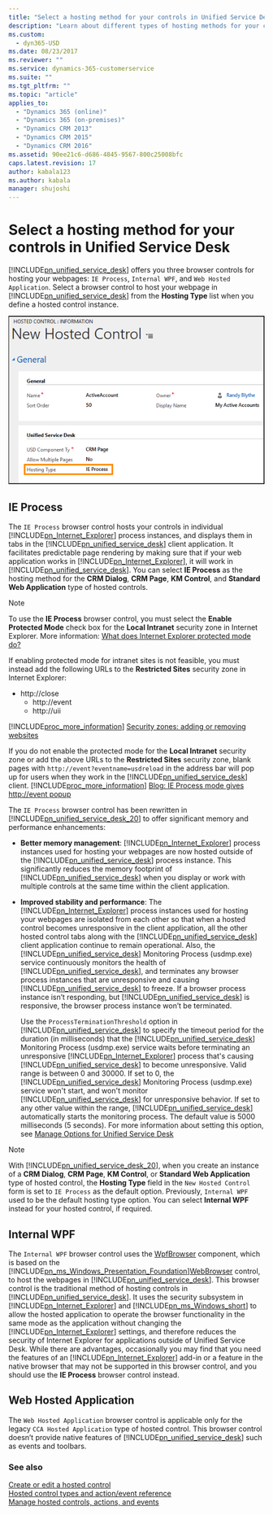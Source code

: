 ```yaml
---
title: "Select a hosting method for your controls in Unified Service Desk for Dynamics 365 Customer Engagement| MicrosoftDocs"
description: "Learn about different types of hosting methods for your controls in Unified Service Desk."
ms.custom:
  - dyn365-USD
ms.date: 08/23/2017
ms.reviewer: ""
ms.service: dynamics-365-customerservice
ms.suite: ""
ms.tgt_pltfrm: ""
ms.topic: "article"
applies_to: 
  - "Dynamics 365 (online)"
  - "Dynamics 365 (on-premises)"
  - "Dynamics CRM 2013"
  - "Dynamics CRM 2015"
  - "Dynamics CRM 2016"
ms.assetid: 90ee21c6-d686-4845-9567-800c25008bfc
caps.latest.revision: 17
author: kabala123
ms.author: kabala
manager: shujoshi
---
```

# Select a hosting method for your controls in Unified Service Desk
[!INCLUDE[pn_unified_service_desk](../includes/pn-unified-service-desk.md)] offers you three browser controls for hosting your webpages:  `IE Process`, `Internal WPF`, and `Web Hosted Application`. Select a browser control to host your webpage in [!INCLUDE[pn_unified_service_desk](../includes/pn-unified-service-desk.md)] from the **Hosting Type** list when you define a hosted control instance.  
  
 ![Hosting type in Unified Service Desk](../unified-service-desk/media/crm-itpro-usd-samplehostedcontrol.PNG "Hosting type in Unified Service Desk")  
  
<a name="IEProcess"></a>   
## IE Process  
 The `IE Process` browser control hosts your controls in individual [!INCLUDE[pn_Internet_Explorer](../includes/pn-internet-explorer.md)] process instances, and displays them in tabs in the [!INCLUDE[pn_unified_service_desk](../includes/pn-unified-service-desk.md)] client application. It facilitates predictable page rendering by making sure that if your web application works in [!INCLUDE[pn_Internet_Explorer](../includes/pn-internet-explorer.md)], it will work in [!INCLUDE[pn_unified_service_desk](../includes/pn-unified-service-desk.md)]. You can select **IE Process** as the hosting method for the **CRM Dialog**, **CRM Page**, **KM Control**, and **Standard Web Application** type of hosted controls.  
  
> [!NOTE]
>  To use the **IE Process** browser control, you must select the **Enable Protected Mode** check box for the **Local Intranet** security zone in Internet Explorer. More information: [What does Internet Explorer protected mode do?](http://windows.microsoft.com/en-US/windows-vista/What-does-Internet-Explorer-protected-mode-do)  
> 
>  If enabling protected mode for intranet sites is not feasible, you must instead add the following URLs to the **Restricted Sites** security zone in Internet Explorer:  
> 
> - http://close  
>   -   http://event  
>   -   http://uii  
> 
> [!INCLUDE[proc_more_information](../includes/proc-more-information.md)] [Security zones: adding or removing websites](http://windows.microsoft.com/en-us/windows/security-zones-adding-removing-websites#1TC=windows-7)  
> 
>  If you do not enable the protected mode for the **Local Intranet** security zone or add the above URLs to the **Restricted Sites** security zone, blank pages with `http://event?eventname=usdreload` in the address bar will pop up for users when they work in the [!INCLUDE[pn_unified_service_desk](../includes/pn-unified-service-desk.md)] client. [!INCLUDE[proc_more_information](../includes/proc-more-information.md)] [Blog: IE Process mode gives http://event popup](https://blogs.msdn.microsoft.com/usd/2016/01/26/ie-process-mode-gives-httpevent-popup/)  
  
 The `IE Process` browser control has been rewritten in [!INCLUDE[pn_unified_service_desk_20](../includes/pn-unified-service-desk-20.md)] to offer significant memory and performance enhancements:  
  
- **Better memory management**: [!INCLUDE[pn_Internet_Explorer](../includes/pn-internet-explorer.md)] process instances used for hosting your webpages are now hosted outside of the [!INCLUDE[pn_unified_service_desk](../includes/pn-unified-service-desk.md)] process instance. This significantly reduces the memory footprint of [!INCLUDE[pn_unified_service_desk](../includes/pn-unified-service-desk.md)] when you display or work with multiple controls at the same time within the client application.  
  
- **Improved stability and performance**: The [!INCLUDE[pn_Internet_Explorer](../includes/pn-internet-explorer.md)] process instances used for hosting your webpages are isolated from each other so that when a hosted control becomes unresponsive in the client application, all the other hosted control tabs along with the [!INCLUDE[pn_unified_service_desk](../includes/pn-unified-service-desk.md)] client application continue to remain operational. Also, the [!INCLUDE[pn_unified_service_desk](../includes/pn-unified-service-desk.md)] Monitoring Process (usdmp.exe) service continuously monitors the health of [!INCLUDE[pn_unified_service_desk](../includes/pn-unified-service-desk.md)], and terminates any browser process instances that are unresponsive and causing [!INCLUDE[pn_unified_service_desk](../includes/pn-unified-service-desk.md)] to freeze. If a browser process instance isn’t responding, but [!INCLUDE[pn_unified_service_desk](../includes/pn-unified-service-desk.md)] is responsive, the browser process instance won’t be terminated.  
  
     Use the `ProcessTerminationThreshold` option in [!INCLUDE[pn_unified_service_desk](../includes/pn-unified-service-desk.md)] to specify the timeout period for the duration (in milliseconds) that the [!INCLUDE[pn_unified_service_desk](../includes/pn-unified-service-desk.md)] Monitoring Process (usdmp.exe) service waits before terminating an unresponsive [!INCLUDE[pn_Internet_Explorer](../includes/pn-internet-explorer.md)] process that's causing [!INCLUDE[pn_unified_service_desk](../includes/pn-unified-service-desk.md)] to become unresponsive. Valid range is between 0 and 30000. If set to 0, the [!INCLUDE[pn_unified_service_desk](../includes/pn-unified-service-desk.md)] Monitoring Process (usdmp.exe) service won't start, and won't monitor [!INCLUDE[pn_unified_service_desk](../includes/pn-unified-service-desk.md)] for unresponsive behavior. If set to any other value within the range, [!INCLUDE[pn_unified_service_desk](../includes/pn-unified-service-desk.md)] automatically starts the monitoring process. The default value is 5000 milliseconds (5 seconds). For more information about setting this option, see [Manage Options for Unified Service Desk](admin/manage-options-unified-service-desk.md)  
  
> [!NOTE]
>  With [!INCLUDE[pn_unified_service_desk_20](../includes/pn-unified-service-desk-20.md)], when you create an instance of a **CRM Dialog**, **CRM Page**, **KM Control**, or **Standard Web Application** type of hosted control, the **Hosting Type** field in the `New Hosted Control` form is set to `IE Process` as the default option. Previously,  `Internal WPF` used to be the default hosting type option. You can select **Internal WPF** instead for your hosted control, if required.  
  
<a name="InternalWPF"></a>   
## Internal WPF  
 The `Internal WPF` browser control uses the [WpfBrowser](https://docs.microsoft.com/dotnet/api/microsoft.crm.unifiedservicedesk.dynamics.controls.wpfbrowser) component, which is based on the [!INCLUDE[pn_ms_Windows_Presentation_Foundation](../includes/pn-ms-windows-presentation-foundation.md)][WebBrowser](https://msdn.microsoft.com/library/system.windows.forms.webbrowser.aspx) control, to host the webpages in [!INCLUDE[pn_unified_service_desk](../includes/pn-unified-service-desk.md)]. This browser control is the traditional method of hosting controls in [!INCLUDE[pn_unified_service_desk](../includes/pn-unified-service-desk.md)]. It uses the security subsystem in [!INCLUDE[pn_Internet_Explorer](../includes/pn-internet-explorer.md)] and [!INCLUDE[pn_ms_Windows_short](../includes/pn-ms-windows-short.md)] to allow the hosted application to operate the browser functionality in the same mode as the application without changing the [!INCLUDE[pn_Internet_Explorer](../includes/pn-internet-explorer.md)] settings, and therefore reduces the security of Internet Explorer for applications outside of Unified Service Desk. While there are advantages, occasionally you may find that you need the features of an [!INCLUDE[pn_Internet_Explorer](../includes/pn-internet-explorer.md)] add-in or a feature in the native browser that may not be supported in this browser control, and you should use the **IE Process** browser control instead.  
  
<a name="WebHostedApp"></a>   
## Web Hosted Application  
 The `Web Hosted Application` browser control is applicable only for the legacy `CCA Hosted Application` type of hosted control. This browser control doesn’t provide native features of [!INCLUDE[pn_unified_service_desk](../includes/pn-unified-service-desk.md)] such as events and toolbars.  
  
### See also  
 [Create or edit a hosted control](../unified-service-desk/create-edit-hosted-control.md)   
 [Hosted control types and action/event reference](../unified-service-desk/hosted-control-types-action-event-reference.md)   
 [Manage hosted controls, actions, and events](../unified-service-desk/manage-hosted-controls-actions-events.md)
